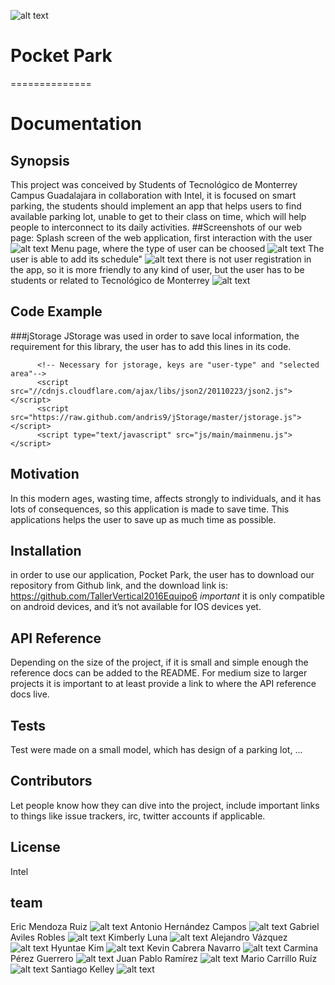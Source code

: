 ![alt text](https://github.com/TallerVertical2016Equipo6/app/blob/master/img/splashScreen.png "Logo Title Text 1")
# Pocket Park
==============
# Documentation
## Synopsis
This project was conceived by Students of Tecnológico de Monterrey Campus Guadalajara in collaboration with Intel, it is focused on smart parking, the students should implement an app that helps users to find available parking lot, unable to get to their class on time, which will help people to interconnect to its daily activities.
##Screenshots of our web page:
Splash screen of the web application, first interaction with the user
![alt text](https://github.com/TallerVertical2016Equipo6/app/blob/e1c4d930f9490132d8e72ade19c4768a404f5ab1/img/스크린샷%202016-03-17%20오후%2011.10.22.png "Logo Title Text 1")
Menu page, where the type of user can be choosed
![alt text](https://github.com/TallerVertical2016Equipo6/app/blob/e1c4d930f9490132d8e72ade19c4768a404f5ab1/img/스크린샷%202016-03-17%20오후%2011.10.25.png "Logo Title Text 1")
The user is able to add its schedule"
![alt text](https://github.com/TallerVertical2016Equipo6/app/blob/e1c4d930f9490132d8e72ade19c4768a404f5ab1/img/스크린샷%202016-03-17%20오후%2011.10.17.png "Logo Title Text 1")
there is not user registration in the app, so it is more friendly to any kind of user, but the user has to be students or related to Tecnológico de Monterrey
![alt text](https://github.com/TallerVertical2016Equipo6/app/blob/e1c4d930f9490132d8e72ade19c4768a404f5ab1/img/스크린샷%202016-03-17%20오후%2011.10.38.png "Logo Title Text 1")
## Code Example
###jStorage
JStorage was used in order to save local information, the requirement for this library, the user has to add this lines in its code.
```
	  <!-- Necessary for jstorage, keys are "user-type" and "selected area"-->
	  <script src="//cdnjs.cloudflare.com/ajax/libs/json2/20110223/json2.js"></script>
      <script src="https://raw.github.com/andris9/jStorage/master/jstorage.js"></script>
	  <script type="text/javascript" src="js/main/mainmenu.js"></script>
```


## Motivation
In this modern ages, wasting time, affects strongly to individuals, and it has lots of consequences, so this application is made to save time. This applications helps the user to save up as much time as possible. 

## Installation
in order to use our application, Pocket Park, the user has to download our repository from Github link, and the download link is: https://github.com/TallerVertical2016Equipo6
_important_ it is only compatible on android devices, and it’s not available for IOS devices yet.
## API Reference
Depending on the size of the project, if it is small and simple enough the reference docs can be added to the README. For medium size to larger projects it is important to at least provide a link to where the API reference docs live.

## Tests
Test were made on a small model, which has design of a parking lot, ...

## Contributors
Let people know how they can dive into the project, include important links to things like issue trackers, irc, twitter accounts if applicable.


## License
Intel

## team
Eric Mendoza Ruiz
![alt text](https://github.com/TallerVertical2016Equipo6/app/blob/master/img/10342786_889637921046588_4462504174306969790_n.jpg "Logo Title Text 1")
Antonio Hernández Campos
![alt text](https://github.com/TallerVertical2016Equipo6/app/blob/master/img/10342786_889637921046588_4462504174306969790_n.jpg "Logo Title Text 1")
Gabriel Aviles Robles
![alt text](https://github.com/TallerVertical2016Equipo6/app/blob/master/img/11071733_10153349224184343_2836909521888798762_n.jpg "Logo Title Text 1")
Kimberly Luna
![alt text](https://github.com/TallerVertical2016Equipo6/app/blob/master/img/10929959_10205686505058141_3813456412421845557_n.jpg "Logo Title Text 1")
Alejandro Vázquez
![alt text](https://github.com/TallerVertical2016Equipo6/app/blob/master/img/11226040_1663576473931713_8445980982616170311_n.jpg "Logo Title Text 1")
Hyuntae Kim
![alt text](https://github.com/TallerVertical2016Equipo6/app/blob/master/img/10342786_889637921046588_4462504174306969790_n.jpg "Logo Title Text 1")
Kevin Cabrera Navarro
![alt text](https://github.com/TallerVertical2016Equipo6/app/blob/master/img/12191637_10207994142360492_4597568313062496862_n.jpg "Logo Title Text 1")
Carmina Pérez Guerrero
![alt text](https://github.com/TallerVertical2016Equipo6/app/blob/master/img/11009157_964567533566961_2694741349464091904_n.jpg "Logo Title Text 1")
Juan Pablo Ramírez
![alt text](https://github.com/TallerVertical2016Equipo6/app/blob/master/img/10419485_10203977231495752_2804206238947742163_n.jpg "Logo Title Text 1")
Mario Carrillo Ruíz
![alt text](https://github.com/TallerVertical2016Equipo6/app/blob/master/img/12119080_10207294279013796_4703484333623493824_n.jpg "Logo Title Text 1")
Santiago Kelley
![alt text](https://github.com/TallerVertical2016Equipo6/app/blob/master/img/10342786_889637921046588_4462504174306969790_n.jpg "Logo Title Text 1")
